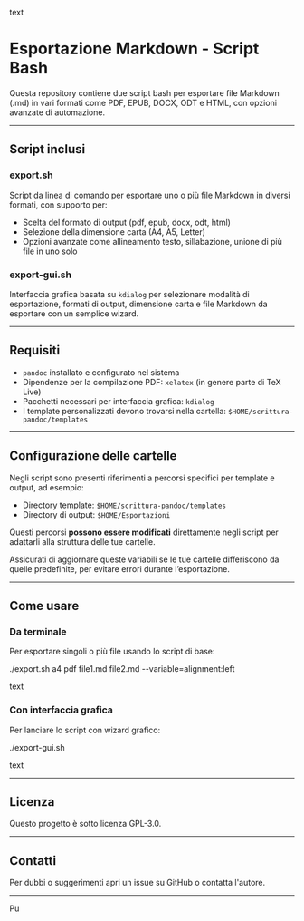 text
# Esportazione Markdown - Script Bash

Questa repository contiene due script bash per esportare file Markdown (.md) in vari formati come PDF, EPUB, DOCX, ODT e HTML, con opzioni avanzate di automazione.

---

## Script inclusi

### export.sh

Script da linea di comando per esportare uno o più file Markdown in diversi formati, con supporto per:

- Scelta del formato di output (pdf, epub, docx, odt, html)
- Selezione della dimensione carta (A4, A5, Letter)
- Opzioni avanzate come allineamento testo, sillabazione, unione di più file in uno solo

### export-gui.sh

Interfaccia grafica basata su `kdialog` per selezionare modalità di esportazione, formati di output, dimensione carta e file Markdown da esportare con un semplice wizard.

---

## Requisiti

- `pandoc` installato e configurato nel sistema
- Dipendenze per la compilazione PDF: `xelatex` (in genere parte di TeX Live)
- Pacchetti necessari per interfaccia grafica: `kdialog`
- I template personalizzati devono trovarsi nella cartella: `$HOME/scrittura-pandoc/templates`

---

## Configurazione delle cartelle

Negli script sono presenti riferimenti a percorsi specifici per template e output, ad esempio:

- Directory template: `$HOME/scrittura-pandoc/templates`
- Directory di output: `$HOME/Esportazioni`

Questi percorsi **possono essere modificati** direttamente negli script per adattarli alla struttura delle tue cartelle.

Assicurati di aggiornare queste variabili se le tue cartelle differiscono da quelle predefinite, per evitare errori durante l’esportazione.

---

## Come usare

### Da terminale

Per esportare singoli o più file usando lo script di base:

./export.sh a4 pdf file1.md file2.md --variable=alignment:left

text

### Con interfaccia grafica

Per lanciare lo script con wizard grafico:

./export-gui.sh

text

---

## Licenza

Questo progetto è sotto licenza GPL-3.0.

---

## Contatti

Per dubbi o suggerimenti apri un issue su GitHub o contatta l'autore.

---
Pu
